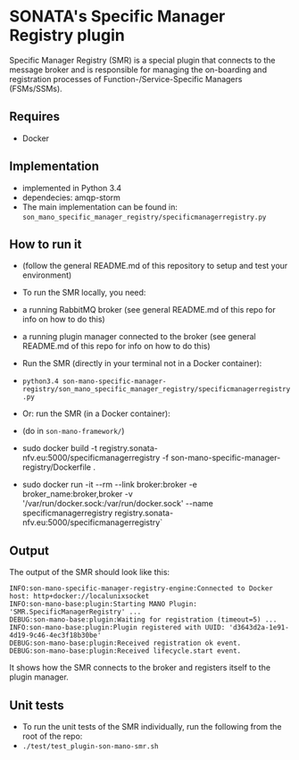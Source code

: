 # SONATA's Specific Manager Registry plugin
Specific Manager Registry (SMR) is a special plugin that connects to the message broker and is responsible for managing the on-boarding and registration processes of Function-/Service-Specific Managers (FSMs/SSMs). 

## Requires
* Docker

## Implementation
* implemented in Python 3.4
* dependecies: amqp-storm
* The main implementation can be found in: `son_mano_specific_manager_registry/specificmanagerregistry.py`

## How to run it

* (follow the general README.md of this repository to setup and test your environment)
* To run the SMR locally, you need:
 * a running RabbitMQ broker (see general README.md of this repo for info on how to do this)
 * a running plugin manager connected to the broker (see general README.md of this repo for info on how to do this)
 
* Run the SMR (directly in your terminal not in a Docker container):
 * `python3.4 son-mano-specific-manager-registry/son_mano_specific_manager_registry/specificmanagerregistry.py`

* Or: run the SMR (in a Docker container):
 * (do in `son-mano-framework/`)
 * sudo docker build -t registry.sonata-nfv.eu:5000/specificmanagerregistry -f son-mano-specific-manager-registry/Dockerfile .
 * sudo docker run -it --rm --link broker:broker -e broker_name:broker,broker -v '/var/run/docker.sock:/var/run/docker.sock' --name specificmanagerregistry registry.sonata-nfv.eu:5000/specificmanagerregistry`
 
## Output
The output of the SMR should look like this:
```
INFO:son-mano-specific-manager-registry-engine:Connected to Docker host: http+docker://localunixsocket
INFO:son-mano-base:plugin:Starting MANO Plugin: 'SMR.SpecificManagerRegistry' ...
DEBUG:son-mano-base:plugin:Waiting for registration (timeout=5) ...
INFO:son-mano-base:plugin:Plugin registered with UUID: 'd3643d2a-1e91-4d19-9c46-4ec3f18b30be'
DEBUG:son-mano-base:plugin:Received registration ok event.
DEBUG:son-mano-base:plugin:Received lifecycle.start event.
```


It shows how the SMR connects to the broker and registers itself to the plugin manager.

## Unit tests

* To run the unit tests of the SMR individually, run the following from the root of the repo:
 * `./test/test_plugin-son-mano-smr.sh`
